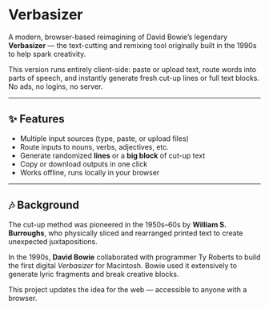 # Verbasizer

A modern, browser-based reimagining of David Bowie’s legendary **Verbasizer** — the text-cutting and remixing tool originally built in the 1990s to help spark creativity.  

This version runs entirely client-side: paste or upload text, route words into parts of speech, and instantly generate fresh cut-up lines or full text blocks. No ads, no logins, no server.

---

## ✨ Features

- Multiple input sources (type, paste, or upload files)
- Route inputs to nouns, verbs, adjectives, etc.
- Generate randomized **lines** or a **big block** of cut-up text
- Copy or download outputs in one click
- Works offline, runs locally in your browser

---

## 🎶 Background

The cut-up method was pioneered in the 1950s–60s by **William S. Burroughs**, who physically sliced and rearranged printed text to create unexpected juxtapositions.  

In the 1990s, **David Bowie** collaborated with programmer Ty Roberts to build the first digital *Verbasizer* for Macintosh. Bowie used it extensively to generate lyric fragments and break creative blocks.  

This project updates the idea for the web — accessible to anyone with a browser.

